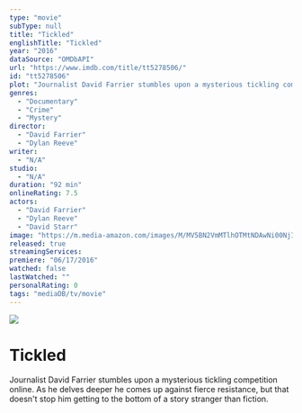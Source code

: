 ```yaml
---
type: "movie"
subType: null
title: "Tickled"
englishTitle: "Tickled"
year: "2016"
dataSource: "OMDbAPI"
url: "https://www.imdb.com/title/tt5278506/"
id: "tt5278506"
plot: "Journalist David Farrier stumbles upon a mysterious tickling competition online. As he delves deeper he comes up against fierce resistance, but that doesn't stop him getting to the bottom of a story stranger than fiction."
genres: 
  - "Documentary"
  - "Crime"
  - "Mystery"
director: 
  - "David Farrier"
  - "Dylan Reeve"
writer: 
  - "N/A"
studio: 
  - "N/A"
duration: "92 min"
onlineRating: 7.5
actors: 
  - "David Farrier"
  - "Dylan Reeve"
  - "David Starr"
image: "https://m.media-amazon.com/images/M/MV5BN2VmMTlhOTMtNDAwNi00NjIwLWJjMmUtNjg4OThkYWExYWMyXkEyXkFqcGdeQXVyMTQ2Mjc5MDM@._V1_SX300.jpg"
released: true
streamingServices: 
premiere: "06/17/2016"
watched: false
lastWatched: ""
personalRating: 0
tags: "mediaDB/tv/movie"
---
```

![](https://m.media-amazon.com/images/M/MV5BN2VmMTlhOTMtNDAwNi00NjIwLWJjMmUtNjg4OThkYWExYWMyXkEyXkFqcGdeQXVyMTQ2Mjc5MDM@._V1_SX300.jpg)

# Tickled

Journalist David Farrier stumbles upon a mysterious tickling competition online. As he delves deeper he comes up against fierce resistance, but that doesn't stop him getting to the bottom of a story stranger than fiction.